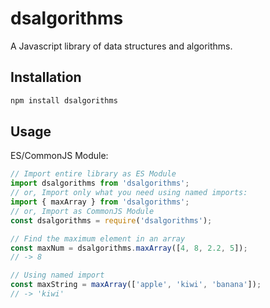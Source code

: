 # dsalgorithms
A Javascript library of data structures and algorithms.

## Installation
```bash
npm install dsalgorithms
```

## Usage
ES/CommonJS Module:
```typescript
// Import entire library as ES Module
import dsalgorithms from 'dsalgorithms';
// or, Import only what you need using named imports:
import { maxArray } from 'dsalgorithms';
// or, Import as CommonJS Module
const dsalgorithms = require('dsalgorithms');

// Find the maximum element in an array
const maxNum = dsalgorithms.maxArray([4, 8, 2.2, 5]); 
// -> 8

// Using named import
const maxString = maxArray(['apple', 'kiwi', 'banana']);
// -> 'kiwi'
```
